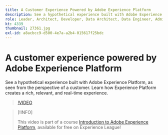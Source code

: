 ```yaml
---
title: A Customer Experience Powered by Adobe Experience Platform
description: See a hypothetical experience built with Adobe Experience Platform, as seen from the perspective of a customer. Learn how Experience Platform creates a rich, relevant, and real-time experience.
role: Leader, Architect, Developer, Data Architect, Data Engineer, Admin, User
kt: 4339
thumbnail: 27361.jpg
exl-id: a8acbcc9-d500-4e7a-a2b4-015617f25bdc
---
```

# A customer experience powered by Adobe Experience Platform

See a hypothetical experience built with Adobe Experience Platform, as seen from the perspective of a customer. Learn how Experience Platform creates a rich, relevant, and real-time experience.

>[!VIDEO](https://video.tv.adobe.com/v/27361?quality=12&learn=on)

>[!INFO]
>
> This video is part of a course [Introduction to Adobe Experience Platform](https://experienceleague.adobe.com/?recommended=ExperiencePlatform-U-1-2020.1), available for free on Experience League!

